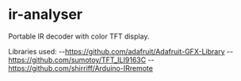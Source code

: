 ir-analyser
===========

Portable IR decoder with color TFT display.

Libraries used:
--https://github.com/adafruit/Adafruit-GFX-Library
--https://github.com/sumotoy/TFT_ILI9163C
--https://github.com/shirriff/Arduino-IRremote